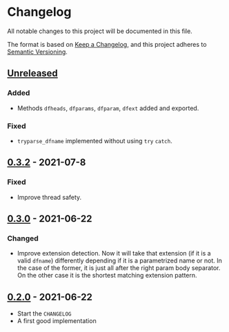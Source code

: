 # Changelog

All notable changes to this project will be documented in this file.

The format is based on [Keep a Changelog](https://keepachangelog.com/en/1.0.0/),
and this project adheres to [Semantic Versioning](https://semver.org/spec/v2.0.0.html).

## [Unreleased]

### Added

- Methods `dfheads`, `dfparams`, `dfparam`, `dfext` added and exported.

### Fixed

- `tryparse_dfname` implemented without using `try` `catch`.

## [0.3.2] - 2021-07-8

### Fixed

- Improve thread safety.

## [0.3.0] - 2021-06-22

### Changed

- Improve extension detection. Now it will take that extension (if it is a valid `dfname`) differently
depending if it is a parametrized name or not. In the case of the former, it is just all after the right param body separator. On the other case it is the shortest matching extension pattern.

## [0.2.0] - 2021-06-22

- Start the `CHANGELOG`
- A first good implementation

[Unreleased]: https://github.com/josePereiro/UtilsJL/v0.2.0...HEAD
[0.3.2]: https://github.com/josePereiro/UtilsJL/releases/tag/v0.3.1
[0.3.0]: https://github.com/josePereiro/UtilsJL/releases/tag/v0.3.0
[0.2.0]: https://github.com/josePereiro/DataFileNames.jl/compare/v0.1.0...v0.2.0
[DataFileNames]: https://github.com/josePereiro/DataFileNames.jl
[DrWatson]: https://github.com/JuliaDynamics/DrWatson.jl